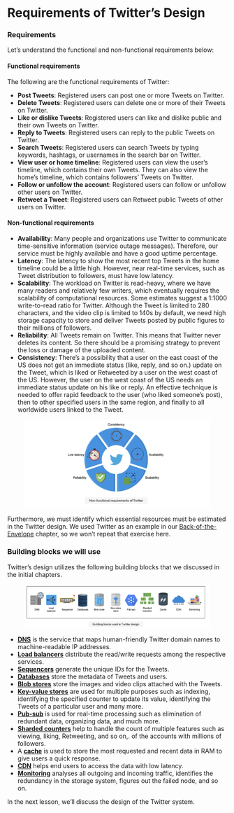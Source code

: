 # Requirements of Twitter’s Design

### Requirements <a href="#requirements-0" id="requirements-0"></a>

Let’s understand the functional and non-functional requirements below:

#### Functional requirements <a href="#functional-requirements-1" id="functional-requirements-1"></a>

The following are the functional requirements of Twitter:

* **Post Tweets**: Registered users can post one or more Tweets on Twitter.
* **Delete Tweets**: Registered users can delete one or more of their Tweets on Twitter.
* **Like or dislike Tweets**: Registered users can like and dislike public and their own Tweets on Twitter.
* **Reply to Tweets**: Registered users can reply to the public Tweets on Twitter.
* **Search Tweets**: Registered users can search Tweets by typing keywords, hashtags, or usernames in the search bar on Twitter.
* **View user or home timeline**: Registered users can view the user’s timeline, which contains their own Tweets. They can also view the home’s timeline, which contains followers’ Tweets on Twitter.
* **Follow or unfollow the account**: Registered users can follow or unfollow other users on Twitter.
* **Retweet a Tweet**: Registered users can Retweet public Tweets of other users on Twitter.

#### Non-functional requirements <a href="#non-functional-requirements-2" id="non-functional-requirements-2"></a>

* **Availability**: Many people and organizations use Twitter to communicate time-sensitive information (service outage messages). Therefore, our service must be highly available and have a good uptime percentage.
* **Latency**: The latency to show the most recent top Tweets in the home timeline could be a little high. However, near real-time services, such as Tweet distribution to followers, must have low latency.
* **Scalability**: The workload on Twitter is read-heavy, where we have many readers and relatively few writers, which eventually requires the scalability of computational resources. Some estimates suggest a 1:1000 write-to-read ratio for Twitter. Although the Tweet is limited to 280 characters, and the video clip is limited to 140s by default, we need high storage capacity to store and deliver Tweets posted by public figures to their millions of followers.
* **Reliability**: All Tweets remain on Twitter. This means that Twitter never deletes its content. So there should be a promising strategy to prevent the loss or damage of the uploaded content.
* **Consistency**: There’s a possibility that a user on the east coast of the US does not get an immediate status (like, reply, and so on.) update on the Tweet, which is liked or Retweeted by a user on the west coast of the US. However, the user on the west coast of the US needs an immediate status update on his like or reply. An effective technique is needed to offer rapid feedback to the user (who liked someone’s post), then to other specified users in the same region, and finally to all worldwide users linked to the Tweet.

<figure><img src="../.gitbook/assets/Screenshot 2023-09-03 at 7.15.22 PM.png" alt=""><figcaption></figcaption></figure>

Furthermore, we must identify which essential resources must be estimated in the Twitter design. We used Twitter as an example in our [Back-of-the-Envelope](https://www.educative.io/collection/page/10370001/4941429335392256/5711642666467328) chapter, so we won’t repeat that exercise here.

### Building blocks we will use <a href="#building-blocks-we-will-use-0" id="building-blocks-we-will-use-0"></a>

Twitter’s design utilizes the following building blocks that we discussed in the initial chapters.

<figure><img src="../.gitbook/assets/Screenshot 2023-09-03 at 7.15.32 PM.png" alt=""><figcaption></figcaption></figure>

* [**DNS**](../domain-name-system/introduction-to-domain-name-system-dns.md) is the service that maps human-friendly Twitter domain names to machine-readable IP addresses.
* [**Load balancers**](../load-balancers/introduction-to-load-balancers.md) distribute the read/write requests among the respective services.
* [**Sequencers**](../sequencer/system-design-sequencer.md) generate the unique IDs for the Tweets.
* [**Databases**](../databases/introduction-to-databases.md) store the metadata of Tweets and users.
* [**Blob stores**](../blob-store/system-design-a-blob-store.md) store the images and video clips attached with the Tweets.
* [**Key-value stores**](../key-value-store/system-design-the-key-value-store.md) are used for multiple purposes such as indexing, identifying the specified counter to update its value, identifying the Tweets of a particular user and many more.
* [**Pub-sub**](../pub-sub/system-design-the-pub-sub-abstraction.md) is used for real-time processing such as elimination of redundant data, organizing data, and much more.
* [**Sharded counters**](../sharded-counters/system-design-the-sharded-counters.md) help to handle the count of multiple features such as viewing, liking, Retweeting, and so on,. of the accounts with millions of followers.
* A [**cache**](../distributed-cache/system-design-the-distributed-cache.md) is used to store the most requested and recent data in RAM to give users a quick response.
* [**CDN**](../content-delivery-network-cdn/system-design-the-content-delivery-network-cdn.md) helps end users to access the data with low latency.
* [**Monitoring**](../distributed-monitoring/system-design-distributed-monitoring.md) analyses all outgoing and incoming traffic, identifies the redundancy in the storage system, figures out the failed node, and so on.

In the next lesson, we’ll discuss the design of the Twitter system.
